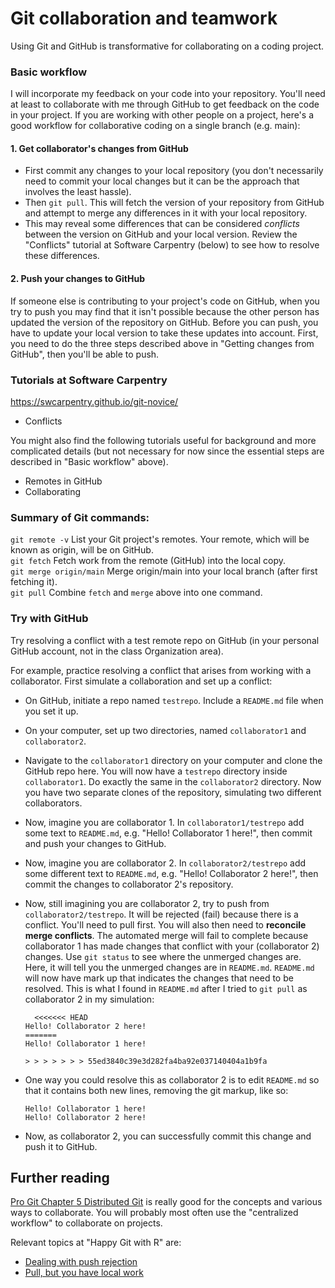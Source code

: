 # Git collaboration and teamwork

Using Git and GitHub is transformative for collaborating on a coding project.

### Basic workflow

I will incorporate my feedback on your code into your repository. You'll need at least to collaborate with me through GitHub to get feedback on the code in your project. If you are working with other people on a project, here's a good workflow for collaborative coding on a single branch (e.g. main):

#### 1. Get collaborator's changes from GitHub

* First commit any changes to your local repository (you don't necessarily need to commit your local changes but it can be the approach that involves the least hassle).
* Then `git pull`. This will fetch the version of your repository from GitHub and attempt to merge any differences in it with your local repository.
* This may reveal some differences that can be considered *conflicts* between the version on GitHub and your local version. Review the "Conflicts" tutorial at Software Carpentry (below) to see how to resolve these differences.

#### 2. Push your changes to GitHub

If someone else is contributing to your project's code on GitHub, when you try to push you may find that it isn't possible because the other person has updated the version of the repository on GitHub. Before you can push, you have to update your local version to take these updates into account. First, you need to do the three steps described above in "Getting changes from GitHub", then you'll be able to push.

### Tutorials at Software Carpentry

https://swcarpentry.github.io/git-novice/

* Conflicts

You might also find the following tutorials useful for background and more complicated details (but not necessary for now since the essential steps are described in "Basic workflow" above).

* Remotes in GitHub
* Collaborating

### Summary of Git commands:

`git remote -v` List your Git project's remotes. Your remote, which will be known as origin, will be on GitHub.\
`git fetch` Fetch work from the remote (GitHub) into the local copy.\
`git merge origin/main` Merge origin/main into your local branch (after first fetching it).\
`git pull` Combine `fetch` and `merge` above into one command.

### Try with GitHub

Try resolving a conflict with a test remote repo on GitHub (in your personal GitHub account, not in the class Organization area).

For example, practice resolving a conflict that arises from working with a collaborator. First simulate a collaboration and set up a conflict:

* On GitHub, initiate a repo named `testrepo`. Include a `README.md` file when you set it up.

* On your computer, set up two directories, named `collaborator1` and `collaborator2`.

* Navigate to the `collaborator1` directory on your computer and clone the GitHub repo here. You will now have a `testrepo` directory inside `collaborator1`. Do exactly the same in the `collaborator2` directory. Now you have two separate clones of the repository, simulating two different collaborators.

* Now, imagine you are collaborator 1. In `collaborator1/testrepo` add some text to `README.md`, e.g. "Hello! Collaborator 1 here!", then commit and push your changes to GitHub.

* Now, imagine you are collaborator 2. In `collaborator2/testrepo` add some different text to `README.md`, e.g. "Hello! Collaborator 2 here!", then commit the changes to collaborator 2's repository.

* Now, still imagining you are collaborator 2, try to push from `collaborator2/testrepo`. It will be rejected (fail) because there is a conflict. You'll need to pull first. You will also then need to **reconcile merge conflicts**. The automated merge will fail to complete because collaborator 1 has made changes that conflict with your (collaborator 2) changes. Use `git status` to see where the unmerged changes are. Here, it will tell you the unmerged changes are in `README.md`. `README.md` will now have mark up that indicates the changes that need to be resolved. This is what I found in `README.md` after I tried to `git pull` as collaborator 2 in my simulation:
  
  ```
    <<<<<<< HEAD
  Hello! Collaborator 2 here!
  =======
  Hello! Collaborator 1 here!
  
  > > > > > > > 55ed3840c39e3d282fa4ba92e037140404a1b9fa
  ```

* One way you could resolve this as collaborator 2 is to edit `README.md` so that it contains both new lines, removing the git markup, like so:
  
  ```
  Hello! Collaborator 1 here!
  Hello! Collaborator 2 here!
  ```

* Now, as collaborator 2, you can successfully commit this change and push it to GitHub.

## Further reading

[Pro Git Chapter 5 Distributed Git](https://git-scm.com/book/en/v2/Distributed-Git-Distributed-Workflows) is really good for the concepts and various ways to collaborate. You will probably most often use the "centralized workflow" to collaborate on projects.

Relevant topics at "Happy Git with R" are:

* [Dealing with push rejection](https://happygitwithr.com/push-rejected.html)
* [Pull, but you have local work](https://happygitwithr.com/pull-tricky.html)
